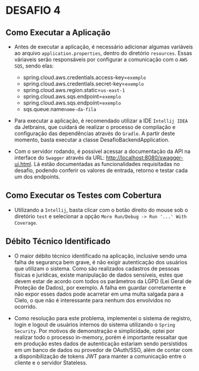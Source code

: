 # DESAFIO 4

## Como Executar a Aplicação

- Antes de executar a aplicação, é necessário adicionar algumas variáveis ao arquivo `application.properties`, dentro do diretório `resources`. Essas váriaveis serão responsáveis por configurar a comunicação com o `AWS SQS`, sendo elas:

  - spring.cloud.aws.credentials.access-key=`exemplo`
  - spring.cloud.aws.credentials.secret-key=`exemplo`
  - spring.cloud.aws.region.static=`us-east-1`
  - spring.cloud.aws.sqs.endpoint=`exemplo`
  - spring.cloud.aws.sqs.endpoint=`exemplo`
  - sqs.queue.name`nome-da-fila`

- Para executar a aplicação, é recomendado utilizar a IDE `Intellij IDEA` da Jetbrains, que cuidará de realizar o processo de compilação e configuração das dependências através do `Gradle`. A partir deste momento, basta executar a classe DesafioBackendApplication.

- Com o servidor rodando, é possível acessar a documentação da API na interface do `Swagger` através da URL: <http://localhost:8080/swagger-ui.html>. Lá estão documentadas as funcionalidades requisitadas no desafio, podendo conferir os valores de entrada, retorno e testar cada um dos endpoints.

## Como Executar os Testes com Cobertura

- Utilizando a `Intellij`, basta clicar com o botão direito do mouse sob o diretório `test` e selecionar a opção `More Run/Debug -> Run '...' With Coverage`.

## Débito Técnico Identificado

- O maior débito técnico identificado na aplicação, inclusive sendo uma falha de segurança bem grave, é não exigir autenticação dos usuários que utilizam o sistema. Como são realizados cadastros de pessoas físicas e jurídicas, existe manipulação de dados sensíveis, estes que devem estar de acordo com todos os parâmetros da LGPD (Lei Geral de Proteção de Dados), por exemplo. A falha em guardar corretamente e não expor esses dados pode acarretar em uma multa salgada para a Cielo, o que não é interessante para nenhum dos envolvidos no ocorrido.

- Como resolução para este problema, implementei o sistema de registro, login e logout de usuários internos do sistema utilizando o `Spring Security`. Por motivos de demonstração e simplicidade, optei por realizar todo o processo in-memory, porém é importante ressaltar que em produção estes dados de autenticação estariam sendo persistidos em um banco de dados ou provedor de OAuth/SSO, além de contar com a disponibilização de tokens JWT para manter a comunicação entre o cliente e o servidor Stateless.
